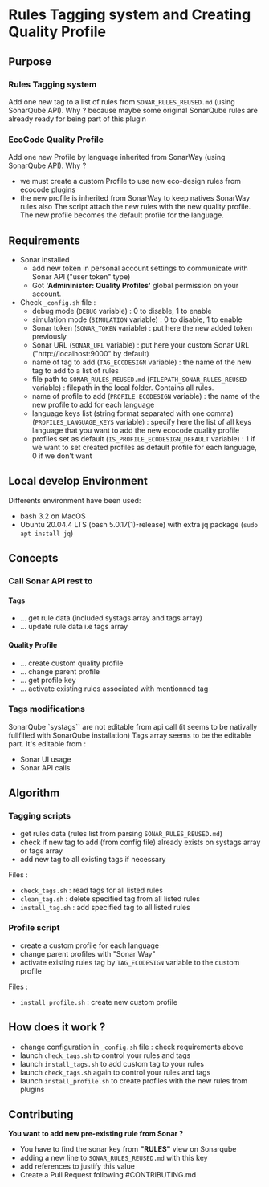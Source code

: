 # Rules Tagging system and Creating Quality Profile

## Purpose

### Rules Tagging system

Add one new tag to a list of rules from `SONAR_RULES_REUSED.md` (using SonarQube API).
Why ? because maybe some original SonarQube rules are already ready for being part of this plugin

### EcoCode Quality Profile

Add one new Profile by language inherited from SonarWay (using SonarQube API).
Why ?
- we must create a custom Profile to use new eco-design rules from ecocode plugins
- the new profile is inherited from SonarWay to keep natives SonarWay rules also
The script attach the new rules with the new quality profile.
The new profile becomes the default profile for the language.

## Requirements

- Sonar installed
  - add new token in personal account settings to communicate with Sonar API ("user token" type)
  - Got **'Admininister: Quality Profiles'** global permission on your account.
- Check `_config.sh` file :
  - debug mode (`DEBUG` variable) : 0 to disable, 1 to enable
  - simulation mode (`SIMULATION` variable) : 0 to disable, 1 to enable
  - Sonar token (`SONAR_TOKEN` variable) : put here the new added token previously
  - Sonar URL (`SONAR_URL` variable) : put here your custom Sonar URL ("http://localhost:9000" by default)
  - name of tag to add (`TAG_ECODESIGN` variable) : the name of the new tag to add to a list of rules
  - file path to `SONAR_RULES_REUSED.md` (`FILEPATH_SONAR_RULES_REUSED` variable) : filepath in the local folder. Contains all rules.
  - name of profile to add (`PROFILE_ECODESIGN` variable) : the name of the new profile to add for each language
  - language keys list (string format separated with one comma) (`PROFILES_LANGUAGE_KEYS` variable) : specify here the list of all keys language that you want to add the new ecocode quality profile
  - profiles set as default (`IS_PROFILE_ECODESIGN_DEFAULT` variable) : 1 if we want to set created profiles as default profile for each language, 0 if we don't want

## Local develop Environment

Differents environment have been used:

- bash 3.2 on MacOS
- Ubuntu 20.04.4 LTS (bash 5.0.17(1)-release) with extra jq package (`sudo apt install jq`)

## Concepts

### Call Sonar API rest to

#### Tags

- ... get rule data (included systags array and tags array)
- ... update rule data i.e tags array

#### Quality Profile

- ... create custom quality profile
- ... change parent profile
- ... get profile key
- ... activate existing rules associated with mentionned tag

### Tags modifications

SonarQube `systags`` are not editable from api call (it seems to be nativally fullfilled with SonarQube installation)
Tags array seems to be the editable part. It's editable from :

- Sonar UI usage
- Sonar API calls

## Algorithm

### Tagging scripts

- get rules data (rules list from parsing `SONAR_RULES_REUSED.md`)
- check if new tag to add (from config file) already exists on systags array or tags array
- add new tag to all existing tags if necessary

Files :

- `check_tags.sh` : read tags for all listed rules
- `clean_tag.sh` : delete specified tag from all listed rules
- `install_tag.sh` : add specified tag to all listed rules

### Profile script

- create a custom profile for each language
- change parent profiles with "Sonar Way"
- activate existing rules tag by `TAG_ECODESIGN` variable to the custom profile

Files :

- `install_profile.sh` : create new custom profile

## How does it work ?

- change configuration in `_config.sh` file : check requirements above
- launch `check_tags.sh` to control your rules and tags
- launch `install_tags.sh` to add custom tag to your rules
- launch `check_tags.sh` again to control your rules and tags
- launch `install_profile.sh` to create profiles with the new rules from plugins

## Contributing

**You want to add new pre-existing rule from Sonar ?**

- You have to find the sonar key from **"RULES"** view on Sonarqube
- adding a new line to `SONAR_RULES_REUSED.md` with this key
- add references to justify this value
- Create a Pull Request following #CONTRIBUTING.md
